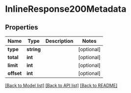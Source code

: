 # InlineResponse200Metadata

## Properties
Name | Type | Description | Notes
------------ | ------------- | ------------- | -------------
**type** | **string** |  | [optional] 
**total** | **int** |  | [optional] 
**limit** | **int** |  | [optional] 
**offset** | **int** |  | [optional] 

[[Back to Model list]](../../README.md#documentation-for-models) [[Back to API list]](../../README.md#documentation-for-api-endpoints) [[Back to README]](../../README.md)

